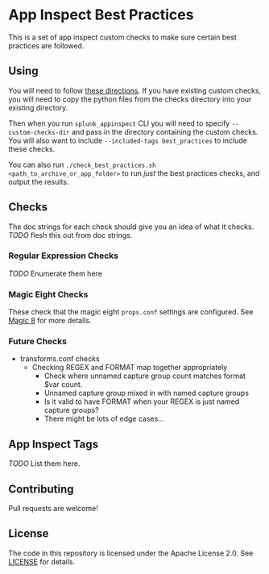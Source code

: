 # App Inspect Best Practices

This is a set of app inspect custom checks to make sure certain best practices are followed.

## Using

You will need to follow [these directions](https://dev.splunk.com/enterprise/docs/developapps/testvalidate/appinspect/createaicustchecks/). If you have existing custom checks, you will need to copy the python files from the checks directory into your existing directory.

Then when you run `splunk_appinspect` CLI you will need to specify `--custom-checks-dir` and pass in the directory containing the custom checks. You will also want to include `--included-tags best_practices` to include these checks.

You can also run `./check_best_practices.sh <path_to_archive_or_app_folder>` to run _just_ the best practices checks, and output the results.

## Checks

The doc strings for each check should give you an idea of what it checks. _TODO_ flesh this out from doc strings.

### Regular Expression Checks

_TODO_ Enumerate them here

### Magic Eight Checks

These check that the magic eight `props.conf` settings are configured. See [Magic 8](https://kinneygroup.com/blog/splunk-magic-8-props-conf/) for more details.

### Future Checks

- transforms.conf checks
  - Checking REGEX and FORMAT map together appropriately
    - Check where unnamed capture group count matches format $var count.
    - Unnamed capture group mixed in with named capture groups
    - Is it valid to have FORMAT when your REGEX is just named capture groups?
    - There might be lots of edge cases...

## App Inspect Tags

_TODO_ List them here.

## Contributing

Pull requests are welcome!

## License

The code in this repository is licensed under the Apache License 2.0. See [LICENSE](LICENSE) for details.
